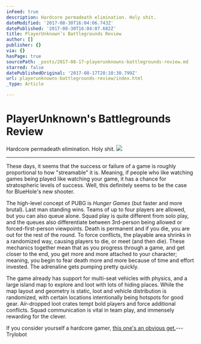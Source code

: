 ```yaml
---
inFeed: true
description: Hardcore permadeath elimination. Holy shit.
dateModified: '2017-08-30T16:04:06.743Z'
datePublished: '2017-08-30T16:04:07.682Z'
title: PlayerUnknown’s Battlegrounds Review
author: []
publisher: {}
via: {}
hasPage: true
sourcePath: _posts/2017-08-17-playerunknowns-battlegrounds-review.md
starred: false
datePublishedOriginal: '2017-08-17T20:10:30.799Z'
url: playerunknowns-battlegrounds-review/index.html
_type: Article

---
```

# PlayerUnknown's Battlegrounds Review

Hardcore permadeath elimination. Holy shit.
![](https://the-grid-user-content.s3-us-west-2.amazonaws.com/9c3e5e02-c153-4418-b2a7-fe3b77d3dd37.jpg)

---

These days, it seems that the success or failure of a game is roughly proportional to how "streamable" it is. Meaning, if people who like watching games being played like watching your game, it has a chance for stratospheric levels of success. Well, this definitely seems to be the case for BlueHole's new shooter.

The high-level concept of PUBG is _Hunger Games_ (but faster and more brutal). Last man standing wins. Teams of up to four players are allowed, but you can also queue alone. Squad play is quite different from solo play, and the queues also differentiate between 3rd-person being allowed or forced-first-person viewpoints. Death is permanent and if you die, you are out for the rest of the round. To force conflicts, the playable area shrinks in a randomized way, causing players to die, or meet (and then die). These mechanics together mean that as you progress through a game, and get closer to the end, you get more and more attached to your character; meaning, you begin to fear death more and more because of time and effort invested. The adrenaline gets pumping pretty quickly.

The game already has support for multi-seat vehicles with physics, and a large island map to explore and loot with lots of hiding places. While the map layout and geometry is static, loot and vehicle distribution is randomized, with certain locations intentionally being hotspots for good gear. Air-dropped loot crates tempt bold players and force additional conflicts. Squad communication is vital in team play, and immensely rewarding for the clever.

If you consider yourself a hardcore gamer, [this one's an obvious get.][0]--- Trylobot

[0]: http://buy.battlegroundsgame.com/